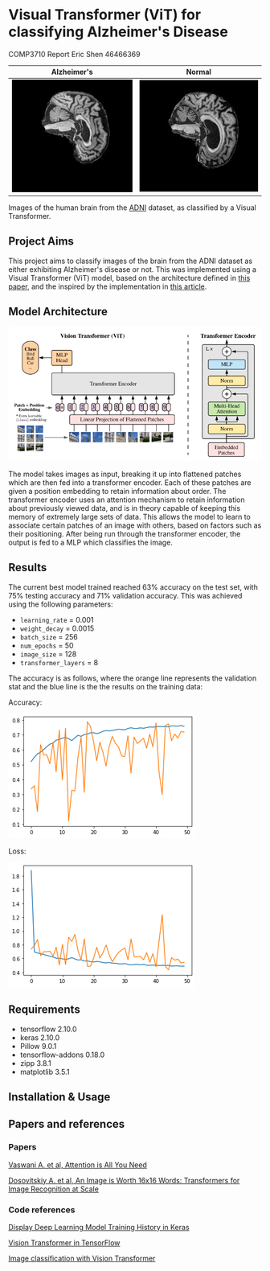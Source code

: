 # Visual Transformer (ViT) for classifying Alzheimer's Disease

COMP3710 Report
Eric Shen
46466369


| Alzheimer's | Normal |
| --- | --- |
| ![Alzheimer](./images/AD.jpeg) | ![Normal](./images/NC.jpeg) |
Images of the human brain from the [ADNI](https://adni.loni.usc.edu/) dataset, as classified by a Visual Transformer.

## Project Aims
This project aims to classify images of the brain from the ADNI dataset as either exhibiting Alzheimer's disease or not. This was implemented using a Visual Transformer (ViT) model, based on the architecture defined in [this paper](https://arxiv.org/pdf/2010.11929.pdf "An Image is Worth 16x16 Words: Transformers for Image Recognition at Scale"), and the inspired by the implementation in [this article](https://keras.io/examples/vision/image_classification_with_vision_transformer/).

## Model Architecture
![Model Architecture](./images/vit_model_architecture.png "ViT model architecture from the above paper")

The model takes images as input, breaking it up into flattened patches which are then fed into a transformer encoder. Each of these patches are given a position embedding to retain information about order. The transformer encoder uses an attention mechanism to retain information about previously viewed data, and is in theory capable of keeping this memory of extremely large sets of data. This allows the model to learn to associate certain patches of an image with others, based on factors such as their positioning. After being run through the transformer encoder, the output is fed to a MLP which classifies the image.

## Results
The current best model trained reached 63% accuracy on the test set, with 75% testing accuracy and 71% validation accuracy. This was achieved using the following parameters:
- `learning_rate` = 0.001
- `weight_decay` = 0.0015
- `batch_size` = 256
- `num_epochs` = 50
- `image_size` = 128
- `transformer_layers` = 8

The accuracy is as follows, where the orange line represents the validation stat and the blue line is the the results on the training data:

Accuracy:

![Accuracy](./images/lr001wd0015img128.png)

Loss:

![Accuracy](./images/lr001wd0015img128loss.png)


## Requirements
- tensorflow 2.10.0
- keras 2.10.0
- Pillow 9.0.1
- tensorflow-addons 0.18.0
- zipp 3.8.1
- matplotlib 3.5.1

## Installation & Usage


## Papers and references
### Papers
[Vaswani A. et al, Attention is All You Need](https://arxiv.org/pdf/1706.03762.pdf)

[Dosovitskiy A. et al, An Image is Worth 16x16 Words: Transformers for Image Recognition at Scale](https://arxiv.org/pdf/2010.11929.pdf)

### Code references
[Display Deep Learning Model Training History in Keras](https://machinelearningmastery.com/display-deep-learning-model-training-history-in-keras/)

[Vision Transformer in TensorFlow](https://dzlab.github.io/notebooks/tensorflow/vision/classification/2021/10/01/vision_transformer.html)

[Image classification with Vision Transformer](https://keras.io/examples/vision/image_classification_with_vision_transformer/)